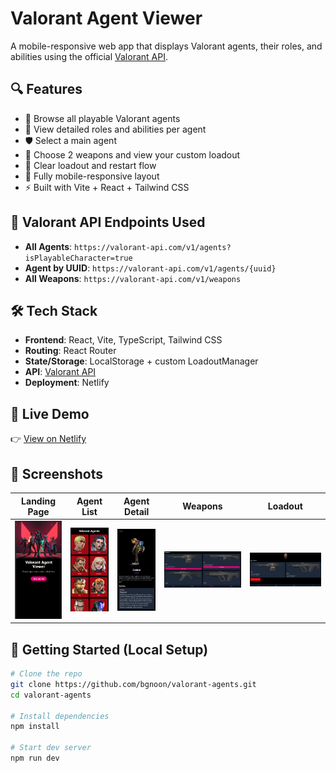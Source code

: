 # Valorant Agent Viewer

A mobile-responsive web app that displays Valorant agents, their roles, and abilities using the official [Valorant API](https://dash.valorant-api.com/).

## 🔍 Features

- 🎯 Browse all playable Valorant agents
- 📖 View detailed roles and abilities per agent
- 🛡 Select a main agent
- 🔫 Choose 2 weapons and view your custom loadout
- 🧹 Clear loadout and restart flow
- 📱 Fully mobile-responsive layout
- ⚡ Built with Vite + React + Tailwind CSS

## 🔗 Valorant API Endpoints Used

- **All Agents**: `https://valorant-api.com/v1/agents?isPlayableCharacter=true`
- **Agent by UUID**: `https://valorant-api.com/v1/agents/{uuid}`
- **All Weapons**: `https://valorant-api.com/v1/weapons`

## 🛠 Tech Stack

- **Frontend**: React, Vite, TypeScript, Tailwind CSS
- **Routing**: React Router
- **State/Storage**: LocalStorage + custom LoadoutManager
- **API**: [Valorant API](https://valorant-api.com/)
- **Deployment**: Netlify

## 🚀 Live Demo

👉 [View on Netlify](https://valproject.netlify.app/)  


## 📸 Screenshots

| Landing Page | Agent List | Agent Detail | Weapons | Loadout |
|--------------|------------|---------------|---------|---------|
| ![landing](./screenshots/landing.png) | ![list](./screenshots/list.png) | ![detail](./screenshots/detail.png) | ![weapons](./screenshots/weapons.png) | ![loadout](./screenshots/loadout.png) |


## 🧩 Getting Started (Local Setup)

```bash
# Clone the repo
git clone https://github.com/bgnoon/valorant-agents.git
cd valorant-agents

# Install dependencies
npm install

# Start dev server
npm run dev
